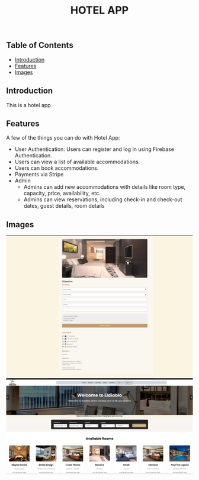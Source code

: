 <h1 align="center"> HOTEL APP </h1> <br>

## Table of Contents

- [Introduction](#introduction)
- [Features](#features)
- [Images](#images)

## Introduction

This is a hotel app

## Features

A few of the things you can do with Hotel App:

- User Authentication: Users can register and log in using Firebase Authentication.
- Users can view a list of available accommodations.
- Users can book accommodations.
- Payments via Stripe
- Admin
  - Admins can add new accommodations with details like room type, capacity, price, availability, etc.
  - Admins can view reservations, including check-in and check-out dates, guest details, room details

## Images

![Booking Screen](src/media/screen1.png)
![Home Screen](src/media/screen2.png)
